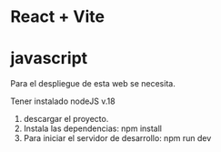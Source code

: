 # React + Vite 
# javascript

Para el despliegue de esta web se necesita.

Tener instalado nodeJS v.18

1. descargar el proyecto.
2. Instala las dependencias:
   npm install
3. Para iniciar el servidor de desarrollo:
   npm run dev


